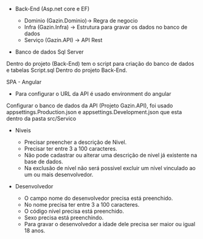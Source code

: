 
- Back-End (Asp.net core e EF)
  - Dominio (Gazin.Dominio)-> Regra de negocio 
  - Infra   (Gazin.Infra)  -> Estrutura para gravar os dados no banco de dados
  - Serviço (Gazin.API)    -> API Rest
  
- Banco de dados Sql Server

Dentro do projeto (Back-End) tem o script para criação do banco de dados e tabelas Script.sql Dentro do projeto Back-End.



SPA - Angular
- Para configurar o URL da API é usado environment do angular

Configurar o banco de dados da API (Projeto Gazin.API), foi usado appsettings.Production.json e appsettings.Development.json que esta dentro da pasta src/Servico


- Niveis 
  - Precisar preencher a descrição de Nivel.
  - Precisar ter entre 3 a 100 caracteres.
  - Não pode cadastrar ou alterar uma descrição de nivel já existente na base de dados.
  - Na exclusão de nível não será possivel excluir um nível vinculado ao um ou mais desenvolvedor.

- Desenvolvedor
  - O campo nome do desenvolvedor precisa está preenchido.
  - No nome precisa ter entre 3 a 100 caracteres.
  - O código nível precisa está preenchido.
  - Sexo precisa está preenchindo.
  - Para gravar o desenvolvedor a idade dele precisa ser maior ou igual 18 anos.
